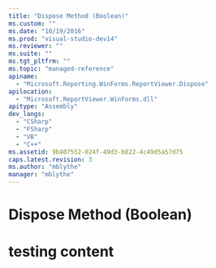 ```yaml
---
title: "Dispose Method (Boolean)"
ms.custom: ""
ms.date: "10/19/2016"
ms.prod: "visual-studio-dev14"
ms.reviewer: ""
ms.suite: ""
ms.tgt_pltfrm: ""
ms.topic: "managed-reference"
apiname: 
  - "Microsoft.Reporting.WinForms.ReportViewer.Dispose"
apilocation: 
  - "Microsoft.ReportViewer.WinForms.dll"
apitype: "Assembly"
dev_langs: 
  - "CSharp"
  - "FSharp"
  - "VB"
  - "C++"
ms.assetid: 9b407552-024f-49d3-b822-4c49d5a57d75
caps.latest.revision: 3
ms.author: "mblythe"
manager: "mblythe"
---
```

# Dispose Method (Boolean)
# testing content